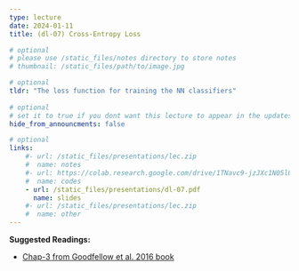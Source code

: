 ```yaml
---
type: lecture
date: 2024-01-11
title: (dl-07) Cross-Entropy Loss

# optional
# please use /static_files/notes directory to store notes
# thumbnail: /static_files/path/to/image.jpg

# optional
tldr: "The loss function for training the NN classifiers"
  
# optional
# set it to true if you dont want this lecture to appear in the updates section
hide_from_announcments: false

# optional
links: 
    #- url: /static_files/presentations/lec.zip
    #  name: notes
    #- url: https://colab.research.google.com/drive/1TNavc9-jzJXc1N05l06KYfgaSmu7zqxN?usp=sharing
    #  name: codes
    - url: /static_files/presentations/dl-07.pdf
      name: slides
    #- url: /static_files/presentations/lec.zip
    #  name: other
---
```


**Suggested Readings:**

- [Chap-3 from Goodfellow et al. 2016 book](https://www.deeplearningbook.org/contents/prob.html)


